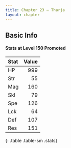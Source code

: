 ```yaml
---
title: Chapter 23 — Tharja
layout: chapter
---
```


## Basic Info

#### Stats at Level 150 Promoted

| Stat | Value |
| :--- | ----: |
| HP   |   999 |
| Str  |    55 |
| Mag  |   160 |
| Skl  |    79 |
| Spe  |   126 |
| Lck  |    64 |
| Def  |   107 |
| Res  |   151 |
{: .table .table-sm .stats}
